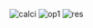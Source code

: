 
![calci](https://github.com/akshayAR17/JS_Projects-/assets/107508875/c37a55ba-121d-4f9a-a447-f016f28d9197)
![op1](https://github.com/akshayAR17/JS_Projects-/assets/107508875/0b01fe50-1fa7-4b74-ae3c-234a98505a00)
![res](https://github.com/akshayAR17/JS_Projects-/assets/107508875/57c5da80-83bb-42d2-9b58-66abca1081a2)
